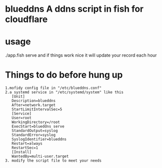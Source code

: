 blueddns
A ddns script in fish for cloudflare
========
# usage
  ./app.fish serve
  and if things work nice it will update your record each hour
# Things to do before hung up
 ```
 1.mofidy config file in "/etc/blueddns.conf"
 2.a systemd service in "/etc/systemd/system" like this
    [Unit]
    Description=blueddns
    After=network.target
    StartLimitIntervalSec=5
    [Service]
    User=root
    WorkingDirectory=/root
    ExecStart=blueddns serve
    StandardOutput=syslog
    StandardError=syslog
    SyslogIdentifier=blueddns
    Restart=always
    RestartSec=1
    [Install]
    WantedBy=multi-user.target
 3. modify the script file to meet your needs
 ```
